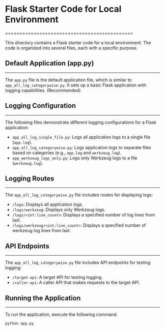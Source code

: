 # Flask Starter Code for Local Environment
=============================================

This directory contains a Flask starter code for a local environment. The code is organized into several files, each with a specific purpose.

## Default Application (app.py)
---------------------------

The `app.py` file is the default application file, which is similar to `app_all_log_categorywise.py`. It sets up a basic Flask application with logging capabilities. (Recommended)

## Logging Configuration
----------------------

The following files demonstrate different logging configurations for a Flask application:

* `app_all_log_single_file.py`: Logs all application logs to a single file (`app.log`).
* `app_all_log_categorywise.py`: Logs application logs to separate files based on categories (e.g., `app.log` and `werkzeug.log`).
* `app_werkzeug_logs_only.py`: Logs only Werkzeug logs to a file (`werkzeug.log`). 

## Logging Routes
-----------------

The `app_all_log_categorywise.py` file includes routes for displaying logs:

* `/logs`: Displays all application logs.
* `/logs/werkzeug`: Displays only Werkzeug logs.
* `/logs/<int:line_count>`: Displays a specified number of log lines from last.
* `/logs/werkzeug/<int:line_count>`: Displays a specified number of werkzeug log lines from last.


## API Endpoints
----------------

The `app_all_log_categorywise.py` file includes API endpoints for testing logging:

* `/target-api`: A target API for testing logging.
* `/caller-api`: A caller API that makes requests to the target API.

## Running the Application
-------------------------

To run the application, execute the following command:
```bash
python app.py
